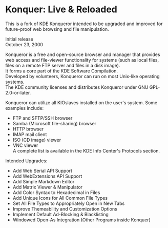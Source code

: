 # Konquer: Live & Reloaded

This is a fork of KDE Konqueror intended to be upgraded and improved for future-proof web browsing and file manipulation.   

Initial release  
October 23, 2000  

Konqueror is a free and open-source browser and manager that provides web access and file-viewer functionality for systems (such as local files, files on a remote FTP server and files in a disk image).  
It forms a core part of the KDE Software Compilation.  
Developed by volunteers, Konqueror can run on most Unix-like operating systems.  
The KDE community licenses and distributes Konqueror under GNU GPL-2.0-or-later.  

Konqueror can utilize all KIOslaves installed on the user's system. Some examples include:
* FTP and SFTP/SSH browser
* Samba (Microsoft file-sharing) browser
* HTTP browser
* IMAP mail client
* ISO (CD image) viewer
* VNC viewer  
A complete list is available in the KDE Info Center's Protocols section.

Intended Upgrades:  
* Add Web Serial API Support
* Add WebExtensions API Support
* Add Simple Markdown Editor
* Add Matrix Viewer & Manipulator
* Add Color Syntax to Hexadecimal in Files
* Add Unique Icons for All Common File Types
* Set All File Types to Appropriately Open in New Tabs
* Improve Themeability and Customization Options
* Implement Default Ad-Blocking & Blacklisting
* Windowed Open-As Integration (Other Programs inside Konquer)
